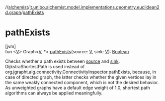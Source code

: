 //[alchemist](../../index.md)/[it.unibo.alchemist.model.implementations.geometry.euclidean2d.graph](index.md)/[pathExists](path-exists.md)

# pathExists

[jvm]\
fun <[V](path-exists.md)> Graph<[V](path-exists.md), *>.[pathExists](path-exists.md)(source: [V](path-exists.md), sink: [V](path-exists.md)): [Boolean](https://kotlinlang.org/api/latest/jvm/stdlib/kotlin/-boolean/index.html)

Checks whether a path exists between [source](path-exists.md) and [sink](path-exists.md). DijkstraShortestPath is used instead of org.jgrapht.alg.connectivity.ConnectivityInspector.pathExists, because, in case of directed graph, the latter checks whether the given vertices lay in the same weakly connected component, which is not the desired behavior. As unweighted graphs have a default edge weight of 1.0, shortest path algorithms can always be applied meaningfully.
